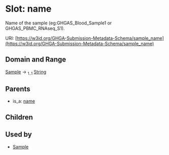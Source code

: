 
# Slot: name


Name of the sample (eg:GHGAS_Blood_Sample1 or GHGAS_PBMC_RNAseq_S1).

URI: [https://w3id.org/GHGA-Submission-Metadata-Schema/sample_name](https://w3id.org/GHGA-Submission-Metadata-Schema/sample_name)


## Domain and Range

[Sample](Sample.md) &#8594;  <sub>1..1</sub> [String](types/String.md)

## Parents

 *  is_a: [name](name.md)

## Children


## Used by

 * [Sample](Sample.md)
